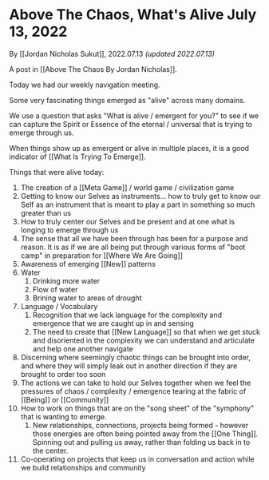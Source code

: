 # Above The Chaos, What's Alive July 13, 2022
By [[Jordan Nicholas Sukut]], 2022.07.13 _(updated 2022.07.13)_

A post in [[Above The Chaos By Jordan Nicholas]].

Today we had our weekly navigation meeting. 

Some very fascinating things emerged as "alive" across many domains. 

We use a question that asks "What is alive / emergent for you?" to see if we can capture the Spirit or Essence of the eternal / universal that is trying to emerge through us. 

When things show up as emergent or alive in multiple places, it is a good indicator of [[What Is Trying To Emerge]]. 

Things that were alive today: 

1. The creation of a [[Meta Game]] / world game / civilization game    
2. Getting to know our Selves as instruments... how to truly get to know our Self as an instrument that is meant to play a part in something so much greater than us  
3. How to truly center our Selves and be present and at one what is longing to emerge through us  
4. The sense that all we have been through has been for a purpose and reason. It is as if we are all being put through various forms of "boot camp" in preparation for [[Where We Are Going]]    
5. Awareness of emerging [[New]] patterns  
6. Water
	1. Drinking more water  
	2. Flow of water  
	3. Brining water to areas of drought  
7. Language / Vocabulary  
	1. Recognition that we lack language for the complexity and emergence that we are caught up in and sensing  
	2. The need to create that [[New Language]] so that when we get stuck and disoriented in the complexity we can understand and articulate and help one another navigate
8. Discerning where seemingly chaotic things can be brought into order, and where they will simply leak out in another direction if they are brought to order too soon  
9. The actions we can take to hold our Selves together when we feel the pressures of chaos / complexity / emergence tearing at the fabric of [[Being]] or [[Community]]  
10. How to work on things that are on the "song sheet" of the "symphony" that is wanting to emerge. 
	1. New relationships, connections, projects being formed - however those energies are often being pointed away from the [[One Thing]]. Spinning out and pulling us away, rather than folding us back in to the center. 
11. Co-operating on projects that keep us in conversation and action while we build relationships and community
